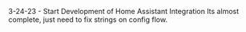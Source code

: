 3-24-23 - Start Development of Home Assistant Integration
  Its almost complete, just need to fix strings on config flow.

